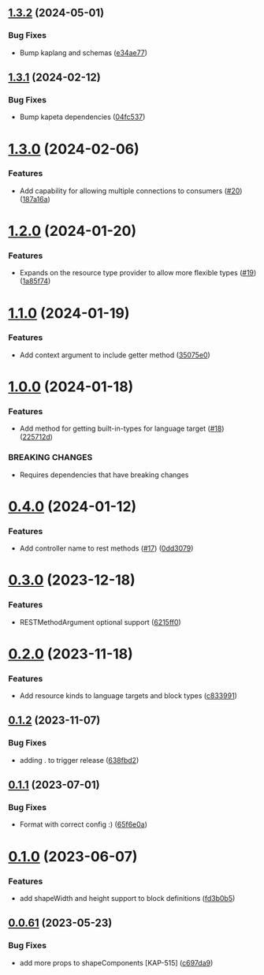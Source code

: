 ## [1.3.2](https://github.com/kapetacom/ui-web-types/compare/v1.3.1...v1.3.2) (2024-05-01)


### Bug Fixes

* Bump kaplang and schemas ([e34ae77](https://github.com/kapetacom/ui-web-types/commit/e34ae77836e21f943131c5c686bd1aa542c00cfe))

## [1.3.1](https://github.com/kapetacom/ui-web-types/compare/v1.3.0...v1.3.1) (2024-02-12)


### Bug Fixes

* Bump kapeta dependencies ([04fc537](https://github.com/kapetacom/ui-web-types/commit/04fc5375fff5fe8aca6da6890270ba24d393ecb1))

# [1.3.0](https://github.com/kapetacom/ui-web-types/compare/v1.2.0...v1.3.0) (2024-02-06)


### Features

* Add capability for allowing multiple connections to consumers ([#20](https://github.com/kapetacom/ui-web-types/issues/20)) ([187a16a](https://github.com/kapetacom/ui-web-types/commit/187a16ac258ffb1539a8777cc489fce5b3734b80))

# [1.2.0](https://github.com/kapetacom/ui-web-types/compare/v1.1.0...v1.2.0) (2024-01-20)


### Features

* Expands on the resource type provider to allow more flexible types ([#19](https://github.com/kapetacom/ui-web-types/issues/19)) ([1a85f74](https://github.com/kapetacom/ui-web-types/commit/1a85f740947c557a712a173df0f40db81c4d43ac))

# [1.1.0](https://github.com/kapetacom/ui-web-types/compare/v1.0.0...v1.1.0) (2024-01-19)


### Features

* Add context argument to include getter method ([35075e0](https://github.com/kapetacom/ui-web-types/commit/35075e04f4af02ddcd2eec8f7f3620fef4139e8f))

# [1.0.0](https://github.com/kapetacom/ui-web-types/compare/v0.4.0...v1.0.0) (2024-01-18)


### Features

* Add method for getting built-in-types for language target ([#18](https://github.com/kapetacom/ui-web-types/issues/18)) ([225712d](https://github.com/kapetacom/ui-web-types/commit/225712d4160d651b31f93ce62240216af07326f9))


### BREAKING CHANGES

* Requires dependencies that have breaking changes

# [0.4.0](https://github.com/kapetacom/ui-web-types/compare/v0.3.0...v0.4.0) (2024-01-12)


### Features

* Add controller name to rest methods ([#17](https://github.com/kapetacom/ui-web-types/issues/17)) ([0dd3079](https://github.com/kapetacom/ui-web-types/commit/0dd30794e98ee483233feb5886a05f01b92d2495))

# [0.3.0](https://github.com/kapetacom/ui-web-types/compare/v0.2.0...v0.3.0) (2023-12-18)


### Features

* RESTMethodArgument optional support ([6215ff0](https://github.com/kapetacom/ui-web-types/commit/6215ff0b728805e7c6d9a0e04caae1673ff07207))

# [0.2.0](https://github.com/kapetacom/ui-web-types/compare/v0.1.2...v0.2.0) (2023-11-18)


### Features

* Add resource kinds to language targets and block types ([c833991](https://github.com/kapetacom/ui-web-types/commit/c8339911c801724ef9a5ecd36c0b6a27e54faed2))

## [0.1.2](https://github.com/kapetacom/ui-web-types/compare/v0.1.1...v0.1.2) (2023-11-07)


### Bug Fixes

* adding . to trigger release ([638fbd2](https://github.com/kapetacom/ui-web-types/commit/638fbd2a4e12fa1e6a76c5f526ca19ccac006a2f))

## [0.1.1](https://github.com/kapetacom/ui-web-types/compare/v0.1.0...v0.1.1) (2023-07-01)


### Bug Fixes

* Format with correct config :) ([65f6e0a](https://github.com/kapetacom/ui-web-types/commit/65f6e0aedd5cf5fd8d453c7f127480e5bb95a011))

# [0.1.0](https://github.com/kapetacom/ui-web-types/compare/v0.0.61...v0.1.0) (2023-06-07)


### Features

* add shapeWidth and height support to block definitions ([fd3b0b5](https://github.com/kapetacom/ui-web-types/commit/fd3b0b54265f27fe7ce238d6b22a55dab119383e))

## [0.0.61](https://github.com/kapetacom/ui-web-types/compare/v0.0.60...v0.0.61) (2023-05-23)


### Bug Fixes

* add more props to shapeComponents [KAP-515] ([c697da9](https://github.com/kapetacom/ui-web-types/commit/c697da9bbe6aac870d659cd8f114f5e18180a2cc))
